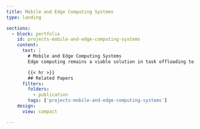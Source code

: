 ```yaml
---
title: Mobile and Edge Computing Systems
type: landing

sections:
  - block: portfolio
    id: projects-mobile-and-edge-computing-systems
    content:
      text: |
        # Mobile and Edge Computing Systems
        Edge computing remains a viable solution in task offloading to balance between network latency and computational power. Our research focuses on the co-design between mobile and edge systems to achieve better efficiency on mobile applications with heavy workload, such as mobile VR rendering.

        {{< hr >}}
        ## Related Papers
      filters:
        folders:
          - publication
        tags: ['projects-mobile-and-edge-computing-systems']
    design:
      view: compact

---
```

